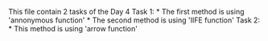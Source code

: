 This file contain 2 tasks of the Day 4
Task 1:
    * The first method is using 'annonymous function'
    * The second method is using 'IIFE function'
Task 2:
    * This method is using 'arrow function'